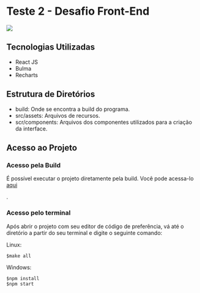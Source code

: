 <h1> Teste 2 - Desafio Front-End </h1>
<p>
    <img src="https://img.shields.io/badge/-ReactJS-blue"/>
</p>
<h2>Tecnologias Utilizadas</h2>
    <ul>
        <li>React JS</li>
        <li>Bulma</li>
        <li>Recharts</li>
    </ul>

<h2>Estrutura de Diretórios</h2>
    <ul>
        <li>build: Onde se encontra a build do programa.</li>
        <li>src/assets: Arquivos de recursos.</li>
        <li>scr/components: Arquivos dos componentes utilizados para a criação da interface.</li>
    </ul>

<h2>Acesso ao Projeto</h2>

<h3>Acesso pela Build</h3>
<p>É possível executar o projeto diretamente pela build. Você pode acessa-lo <a href="https://github.com/Lellix/teste2/tree/master/build">aqui</a></p>.
<h3>Acesso pelo terminal</h3>
<p>Após abrir o projeto com seu editor de código de preferência, vá até o diretório a partir do seu terminal e digite o seguinte comando:</p>
<p>Linux:</p>

```
$make all
```

<p>Windows:</p>

```
$npm install
$npm start
```